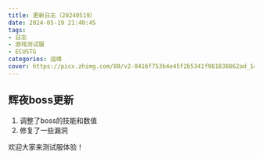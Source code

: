 ```yaml
---
title: 更新日志（20240519）
date: 2024-05-19 21:40:45
tags: 
- 日志
- 游戏测试服
- ECUSTG
categories: 运维
cover: https://picx.zhimg.com/80/v2-0416f753b4e45f2b5341f981838862ad_1440w.png
---
```

## 辉夜boss更新
1. 调整了boss的技能和数值
2. 修复了一些漏洞

欢迎大家来测试服体验！
